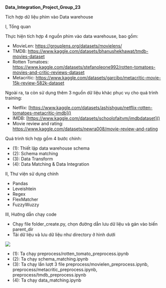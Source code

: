 **Data\_Integration\_Project\_Group\_23**

Tích hợp dữ liệu phim vào Data warehouse

I, Tổng quan			

Thực hiện tích hợp 4 nguồn phim vào data warehouse, bao gồm:

- MovieLen: <https://grouplens.org/datasets/movielens/> 
- TMDB: <https://www.kaggle.com/datasets/bhanushekhawat/tmdb-movies-dataset> 
- Rotten Tomatoes: <https://www.kaggle.com/datasets/stefanoleone992/rotten-tomatoes-movies-and-critic-reviews-dataset> 
- Metacritic: <https://www.kaggle.com/datasets/garcibo/metacritic-movie-15k-review-582k-dataset>

Ngoài ra, ta còn sử dụng thêm 3 nguồn dữ liệu khác phục vụ cho quá trình training:

- Netflix: [https://www.kaggle.com/datasets/ashishgup/netflix-rotten-tomatoes-metacritic-imdb]()
- IMDB: [https://www.kaggle.com/datasets/schoolofaitvm/imdbdataset]()
- Movie review and rating: <https://www.kaggle.com/datasets/newra008/movie-review-and-rating> 

Quá trình tích hợp gồm 4 bước chính:

- (1): Thiết lập data warehouse schema
- (2): Schema matching
- (3): Data Transform
- (4): Data Matching & Data Integration

II, Thư viện sử dụng chính

- Pandas
- Leveishtein
- Regex
- FlexMatcher
- FuzzyWuzzy

III, Hướng dẫn chạy code

- Chạy file folder\_create.py, chọn đường dẫn lưu dữ liệu và gán vào biến parent\_dir
- Tải dữ liệu và lưu dữ liệu như directory ở hình dưới

![](file_directory.png)

- (1): Ta chạy preprocess/rotten\_tomato\_preprocess.ipynb
- (2): Ta chạy schema\_matching.ipynb
- (3): Ta chạy lần lượt 3 file preprocess/movielen\_preprocess.ipynb, preprocess/metacritic\_preprocess.ipynb, preprocess/tmdb\_preprocess.ipynb
- (4): Ta chạy data\_matching.ipynb
